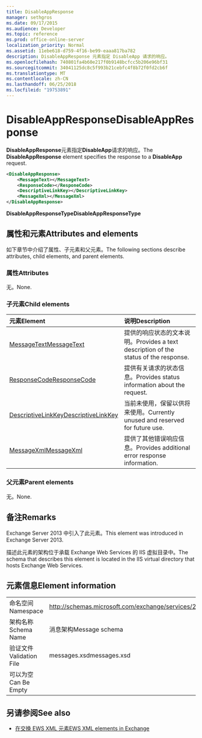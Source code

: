 ```yaml
---
title: DisableAppResponse
manager: sethgros
ms.date: 09/17/2015
ms.audience: Developer
ms.topic: reference
ms.prod: office-online-server
localization_priority: Normal
ms.assetid: 11ebe618-d759-4f16-be99-eaaa817ba782
description: DisableAppResponse 元素指定 DisableApp 请求的响应。
ms.openlocfilehash: 740801fa4b60e217f0b9148bcfcc5b206e96bf31
ms.sourcegitcommit: 34041125dc8c5f993b21cebfc4f8b72f0fd2cb6f
ms.translationtype: MT
ms.contentlocale: zh-CN
ms.lasthandoff: 06/25/2018
ms.locfileid: "19753891"
---
```

# <a name="disableappresponse"></a><span data-ttu-id="48cdb-103">DisableAppResponse</span><span class="sxs-lookup"><span data-stu-id="48cdb-103">DisableAppResponse</span></span>

<span data-ttu-id="48cdb-104">**DisableAppResponse**元素指定**DisableApp**请求的响应。</span><span class="sxs-lookup"><span data-stu-id="48cdb-104">The **DisableAppResponse** element specifies the response to a **DisableApp** request.</span></span> 
  
```XML
<DisableAppResponse>
    <MessageText></MessageText>
    <ResponseCode></ResponeCode>
    <DescriptiveLinkKey></DescriptiveLinkKey>
    <MessageXml></MessageXml>
</DisableAppResponse>
```

 <span data-ttu-id="48cdb-105">**DisableAppResponseType**</span><span class="sxs-lookup"><span data-stu-id="48cdb-105">**DisableAppResponseType**</span></span>
## <a name="attributes-and-elements"></a><span data-ttu-id="48cdb-106">属性和元素</span><span class="sxs-lookup"><span data-stu-id="48cdb-106">Attributes and elements</span></span>

<span data-ttu-id="48cdb-107">如下章节中介绍了属性、子元素和父元素。</span><span class="sxs-lookup"><span data-stu-id="48cdb-107">The following sections describe attributes, child elements, and parent elements.</span></span>
  
### <a name="attributes"></a><span data-ttu-id="48cdb-108">属性</span><span class="sxs-lookup"><span data-stu-id="48cdb-108">Attributes</span></span>

<span data-ttu-id="48cdb-109">无。</span><span class="sxs-lookup"><span data-stu-id="48cdb-109">None.</span></span>
  
### <a name="child-elements"></a><span data-ttu-id="48cdb-110">子元素</span><span class="sxs-lookup"><span data-stu-id="48cdb-110">Child elements</span></span>

|<span data-ttu-id="48cdb-111">**元素**</span><span class="sxs-lookup"><span data-stu-id="48cdb-111">**Element**</span></span>|<span data-ttu-id="48cdb-112">**说明**</span><span class="sxs-lookup"><span data-stu-id="48cdb-112">**Description**</span></span>|
|:-----|:-----|
|[<span data-ttu-id="48cdb-113">MessageText</span><span class="sxs-lookup"><span data-stu-id="48cdb-113">MessageText</span></span>](messagetext.md) <br/> |<span data-ttu-id="48cdb-114">提供的响应状态的文本说明。</span><span class="sxs-lookup"><span data-stu-id="48cdb-114">Provides a text description of the status of the response.</span></span>  <br/> |
|[<span data-ttu-id="48cdb-115">ResponseCode</span><span class="sxs-lookup"><span data-stu-id="48cdb-115">ResponseCode</span></span>](responsecode.md) <br/> |<span data-ttu-id="48cdb-116">提供有关请求的状态信息。</span><span class="sxs-lookup"><span data-stu-id="48cdb-116">Provides status information about the request.</span></span>  <br/> |
|[<span data-ttu-id="48cdb-117">DescriptiveLinkKey</span><span class="sxs-lookup"><span data-stu-id="48cdb-117">DescriptiveLinkKey</span></span>](descriptivelinkkey.md) <br/> |<span data-ttu-id="48cdb-118">当前未使用，保留以供将来使用。</span><span class="sxs-lookup"><span data-stu-id="48cdb-118">Currently unused and reserved for future use.</span></span>  <br/> |
|[<span data-ttu-id="48cdb-119">MessageXml</span><span class="sxs-lookup"><span data-stu-id="48cdb-119">MessageXml</span></span>](messagexml.md) <br/> |<span data-ttu-id="48cdb-120">提供了其他错误响应信息。</span><span class="sxs-lookup"><span data-stu-id="48cdb-120">Provides additional error response information.</span></span>  <br/> |
   
### <a name="parent-elements"></a><span data-ttu-id="48cdb-121">父元素</span><span class="sxs-lookup"><span data-stu-id="48cdb-121">Parent elements</span></span>

<span data-ttu-id="48cdb-122">无。</span><span class="sxs-lookup"><span data-stu-id="48cdb-122">None.</span></span>
  
## <a name="remarks"></a><span data-ttu-id="48cdb-123">备注</span><span class="sxs-lookup"><span data-stu-id="48cdb-123">Remarks</span></span>

<span data-ttu-id="48cdb-124">Exchange Server 2013 中引入了此元素。</span><span class="sxs-lookup"><span data-stu-id="48cdb-124">This element was introduced in Exchange Server 2013.</span></span>
  
<span data-ttu-id="48cdb-125">描述此元素的架构位于承载 Exchange Web Services 的 IIS 虚拟目录中。</span><span class="sxs-lookup"><span data-stu-id="48cdb-125">The schema that describes this element is located in the IIS virtual directory that hosts Exchange Web Services.</span></span>
  
## <a name="element-information"></a><span data-ttu-id="48cdb-126">元素信息</span><span class="sxs-lookup"><span data-stu-id="48cdb-126">Element information</span></span>

|||
|:-----|:-----|
|<span data-ttu-id="48cdb-127">命名空间</span><span class="sxs-lookup"><span data-stu-id="48cdb-127">Namespace</span></span>  <br/> |http://schemas.microsoft.com/exchange/services/2006/messages  <br/> |
|<span data-ttu-id="48cdb-128">架构名称</span><span class="sxs-lookup"><span data-stu-id="48cdb-128">Schema Name</span></span>  <br/> |<span data-ttu-id="48cdb-129">消息架构</span><span class="sxs-lookup"><span data-stu-id="48cdb-129">Message schema</span></span>  <br/> |
|<span data-ttu-id="48cdb-130">验证文件</span><span class="sxs-lookup"><span data-stu-id="48cdb-130">Validation File</span></span>  <br/> |<span data-ttu-id="48cdb-131">messages.xsd</span><span class="sxs-lookup"><span data-stu-id="48cdb-131">messages.xsd</span></span>  <br/> |
|<span data-ttu-id="48cdb-132">可以为空</span><span class="sxs-lookup"><span data-stu-id="48cdb-132">Can Be Empty</span></span>  <br/> ||
   
## <a name="see-also"></a><span data-ttu-id="48cdb-133">另请参阅</span><span class="sxs-lookup"><span data-stu-id="48cdb-133">See also</span></span>

- [<span data-ttu-id="48cdb-134">在交换 EWS XML 元素</span><span class="sxs-lookup"><span data-stu-id="48cdb-134">EWS XML elements in Exchange</span></span>](ews-xml-elements-in-exchange.md)

